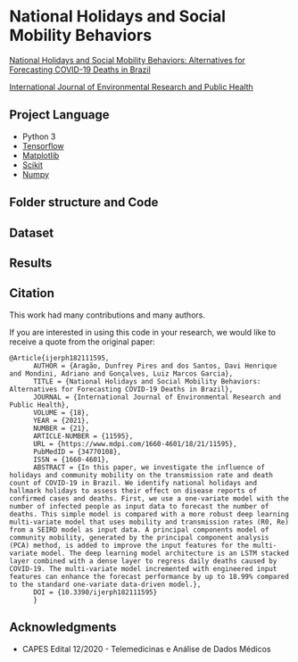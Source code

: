 # National Holidays and Social Mobility Behaviors

[National Holidays and Social Mobility Behaviors: Alternatives for Forecasting COVID-19 Deaths in Brazil](https://doi.org/10.3390/ijerph182111595)

[International Journal of Environmental Research and Public Health](https://www.mdpi.com/journal/ijerph)

## Project Language

- Python 3
- [Tensorflow](https://www.tensorflow.org/)
- [Matplotlib](https://matplotlib.org/)
- [Scikit](https://scikit-learn.org/stable/)
- [Numpy](https://numpy.org/)

## Folder structure and Code


## Dataset



## Results



## Citation

This work had many contributions and many authors. 

If you are interested in using this code in your research, we would like to receive a quote from the original paper:

    @Article{ijerph182111595,
          AUTHOR = {Aragão, Dunfrey Pires and dos Santos, Davi Henrique and Mondini, Adriano and Gonçalves, Luiz Marcos Garcia},
          TITLE = {National Holidays and Social Mobility Behaviors: Alternatives for Forecasting COVID-19 Deaths in Brazil},
          JOURNAL = {International Journal of Environmental Research and Public Health},
          VOLUME = {18},
          YEAR = {2021},
          NUMBER = {21},
          ARTICLE-NUMBER = {11595},
          URL = {https://www.mdpi.com/1660-4601/18/21/11595},
          PubMedID = {34770108},
          ISSN = {1660-4601},
          ABSTRACT = {In this paper, we investigate the influence of holidays and community mobility on the transmission rate and death count of COVID-19 in Brazil. We identify national holidays and hallmark holidays to assess their effect on disease reports of confirmed cases and deaths. First, we use a one-variate model with the number of infected people as input data to forecast the number of deaths. This simple model is compared with a more robust deep learning multi-variate model that uses mobility and transmission rates (R0, Re) from a SEIRD model as input data. A principal components model of community mobility, generated by the principal component analysis (PCA) method, is added to improve the input features for the multi-variate model. The deep learning model architecture is an LSTM stacked layer combined with a dense layer to regress daily deaths caused by COVID-19. The multi-variate model incremented with engineered input features can enhance the forecast performance by up to 18.99% compared to the standard one-variate data-driven model.},
          DOI = {10.3390/ijerph182111595}
          }


## Acknowledgments

* CAPES Edital 12/2020 - Telemedicinas e Análise de Dados Médicos
